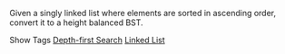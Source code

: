 Given a singly linked list where elements are sorted in ascending order, convert it to a height balanced BST.

Show Tags
 [Depth-first Search](/tag/depth-first-search/) [Linked List](/tag/linked-list/)
